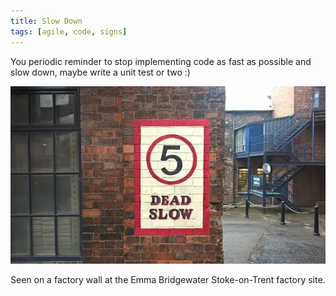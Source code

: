 ```yaml
---
title: Slow Down
tags: [agile, code, signs]
---
```


You periodic reminder to stop implementing code as fast as possible and slow down, maybe
write a unit test or two :)

![slow down](/img/posts/slow-down/slow-down.webp)

Seen on a factory wall at the Emma Bridgewater Stoke-on-Trent factory site.
